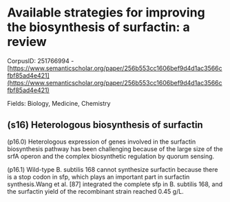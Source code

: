 # Available strategies for improving the biosynthesis of surfactin: a review

CorpusID: 251766994 - [https://www.semanticscholar.org/paper/256b553cc1606bef9d4d1ac3566cfbf85ad4e421](https://www.semanticscholar.org/paper/256b553cc1606bef9d4d1ac3566cfbf85ad4e421)

Fields: Biology, Medicine, Chemistry

## (s16) Heterologous biosynthesis of surfactin
(p16.0) Heterologous expression of genes involved in the surfactin biosynthesis pathway has been challenging because of the large size of the srfA operon and the complex biosynthetic regulation by quorum sensing.

(p16.1) Wild-type B. subtilis 168 cannot synthesize surfactin because there is a stop codon in sfp, which plays an important part in surfactin synthesis.Wang et al. [87] integrated the complete sfp in B. subtilis 168, and the surfactin yield of the recombinant strain reached 0.45 g/L.
